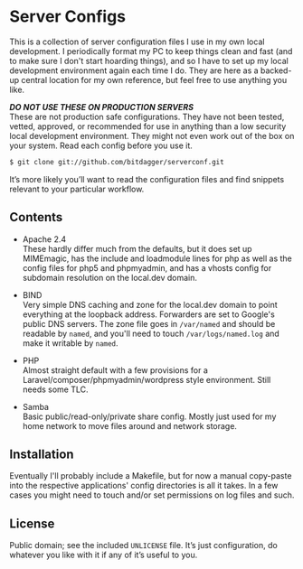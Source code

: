 # Server Configs  
This is a collection of server configuration files I use in my own local development. I periodically format my PC to keep things clean and fast (and to make sure I don't start hoarding things), and so I have to set up my local development environment again each time I do. They are here as a backed-up central location for my own reference, but feel free to use anything you like. 

***DO NOT USE THESE ON PRODUCTION SERVERS***  
These are not production safe configurations. They have not been tested, vetted, approved, or recommended for use in anything than a low security local development environment. They might not even work out of the box on your system. Read each config before you use it.

```bash
$ git clone git://github.com/bitdagger/serverconf.git
```

It’s more likely you’ll want to read the configuration files and find snippets relevant to your particular workflow.  

## Contents
* Apache 2.4  
These hardly differ much from the defaults, but it does set up MIMEmagic, has the include and loadmodule lines for php as well as the config files for php5 and phpmyadmin, and has a vhosts config for subdomain resolution on the local.dev domain.  

* BIND  
Very simple DNS caching and zone for the local.dev domain to point everything at the loopback address. Forwarders are set to Google's public DNS servers. The zone file goes in `/var/named` and should be readable by `named`, and you'll need to touch `/var/logs/named.log` and make it writable by `named`.  

* PHP  
Almost straight default with a few provisions for a Laravel/composer/phpmyadmin/wordpress style environment. Still needs some TLC.  

* Samba  
Basic public/read-only/private share config. Mostly just used for my home network to move files around and network storage.  

## Installation  
Eventually I'll probably include a Makefile, but for now a manual copy-paste into the respective applications' config directories is all it takes. In a few cases you might need to touch and/or set permissions on log files and such.

License
-------

Public domain; see the included `UNLICENSE` file. It’s just configuration, do
whatever you like with it if any of it’s useful to you. 
